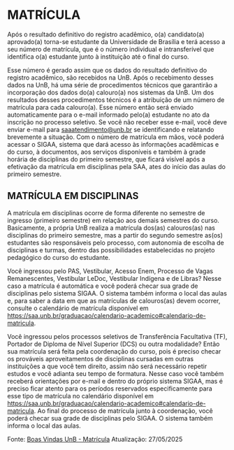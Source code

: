 # MATRÍCULA
Após o resultado definitivo do registro acadêmico, o(a) candidato(a) aprovado(a) torna-se estudante da Universidade de Brasília e terá acesso a seu número de matrícula, que é o número individual e intransferível que identifica o(a) estudante junto à instituição até o final do curso.

Esse número é gerado assim que os dados do resultado definitivo do registro acadêmico, são recebidos na UnB. Após o recebimento desses dados na UnB, há uma série de procedimentos técnicos que garantirão a incorporação dos dados do(a) calouro(a) nos sistemas da UnB. Um dos resultados desses procedimentos técnicos é a atribuição de um número de matrícula para cada calouro(a). Esse número então será enviado automaticamente para o e-mail informado pelo(a) estudante no ato da inscrição no processo seletivo. Se você não receber esse e-mail, você deve enviar e-mail para saaatendimento@unb.br se identificando e relatando brevemente a situação. Com o número de matrícula em mãos, você poderá acessar o SIGAA, sistema que dará acesso às informações acadêmicas e do curso, à documentos, aos serviços disponíveis e também à grade horária de disciplinas do primeiro semestre, que ficará visível após a efetivação da matrícula em disciplinas pela SAA, ates do início das aulas do primeiro semestre. 

## MATRÍCULA EM DISCIPLINAS
A matrícula em disciplinas ocorre de forma diferente no semestre de ingresso (primeiro semestre) em relação aos demais semestres do curso. Basicamente, a própria UnB realiza a matrícula dos(as) calouros(as) nas disciplinas do primeiro semestre, mas a partir do segundo semestre as(os) estudantes são responsáveis pelo processo, com autonomia de escolha de disciplinas e turmas, dentro das possibilidades estabelecidas no projeto pedagógico do curso do estudante.

Você ingressou pelo PAS, Vestibular, Acesso Enem, Processo de Vagas Remanescentes, Vestibular LeDoc, Vestibular Indígena e de Libras?
Nesse caso a matrícula é automática e você poderá checar sua grade de disciplinas pelo sistema SIGAA. O sistema também informa o local das aulas e, para saber a data em que as matrículas de calouros(as) devem ocorrer, consulte o calendário de matrícula disponível em https://saa.unb.br/graduacao/calendario-academico#calendario-de-matricula.

Você ingressou pelos processos seletivos de Transferência Facultativa (TF), Portador de Diploma de Nível Superior (DCS) ou outra modalidade?
Então sua matrícula será feita pela coordenação do curso, pois é preciso checar os prováveis aproveitamentos de disciplinas cursadas em outras instituições a que você tem direito, assim não será necessário repetir estudos e você adianta seu tempo de formatura. Nesse caso você também receberá orientações por e-mail e dentro do próprio sistema SIGAA, mas é preciso ficar atento para os períodos reservados especificamente para esse tipo de matrícula no calendário disponível em https://saa.unb.br/graduacao/calendario-academico#calendario-de-matricula. Ao final do processo de matrícula junto à coordenação, você poderá checar sua grade de disciplinas pelo SIGAA. O sistema também informa o local das aulas.

Fonte: [Boas Vindas UnB - Matrícula](https://www.boasvindas.unb.br/matricula)
Atualização: 27/05/2025